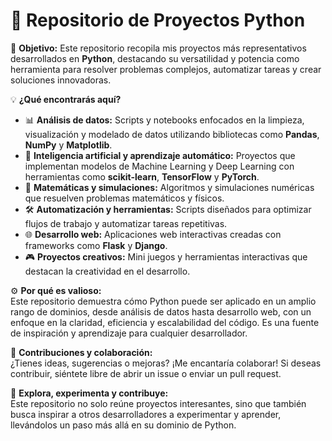 # 🐍 **Repositorio de Proyectos Python**  

🎯 **Objetivo:** Este repositorio recopila mis proyectos más representativos desarrollados en **Python**, destacando su versatilidad y potencia como herramienta para resolver problemas complejos, automatizar tareas y crear soluciones innovadoras.  

💡 **¿Qué encontrarás aquí?**  
- 📊 **Análisis de datos:** Scripts y notebooks enfocados en la limpieza, visualización y modelado de datos utilizando bibliotecas como **Pandas**, **NumPy** y **Matplotlib**.  
- 🤖 **Inteligencia artificial y aprendizaje automático:** Proyectos que implementan modelos de Machine Learning y Deep Learning con herramientas como **scikit-learn**, **TensorFlow** y **PyTorch**.  
- 🧮 **Matemáticas y simulaciones:** Algoritmos y simulaciones numéricas que resuelven problemas matemáticos y físicos.  
- 🛠️ **Automatización y herramientas:** Scripts diseñados para optimizar flujos de trabajo y automatizar tareas repetitivas.  
- 🌐 **Desarrollo web:** Aplicaciones web interactivas creadas con frameworks como **Flask** y **Django**.  
- 🎮 **Proyectos creativos:** Mini juegos y herramientas interactivas que destacan la creatividad en el desarrollo.  

⚙️ **Por qué es valioso:**  
Este repositorio demuestra cómo Python puede ser aplicado en un amplio rango de dominios, desde análisis de datos hasta desarrollo web, con un enfoque en la claridad, eficiencia y escalabilidad del código. Es una fuente de inspiración y aprendizaje para cualquier desarrollador.  

🌟 **Contribuciones y colaboración:**  
¿Tienes ideas, sugerencias o mejoras? ¡Me encantaría colaborar! Si deseas contribuir, siéntete libre de abrir un issue o enviar un pull request.  

🚀 **Explora, experimenta y contribuye:**  
Este repositorio no solo reúne proyectos interesantes, sino que también busca inspirar a otros desarrolladores a experimentar y aprender, llevándolos un paso más allá en su dominio de Python.  
